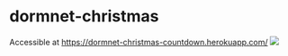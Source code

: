 # dormnet-christmas
Accessible at https://dormnet-christmas-countdown.herokuapp.com/
<img src="http://i.imgur.com/kTyTPMZ.jpg">
